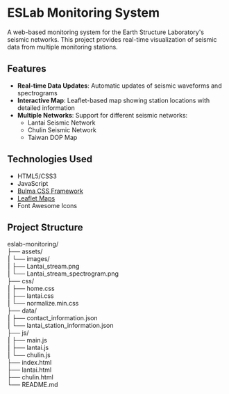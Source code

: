 # ESLab Monitoring System

A web-based monitoring system for the Earth Structure Laboratory's seismic networks. This project provides real-time visualization of seismic data from multiple monitoring stations.

## Features

- **Real-time Data Updates**: Automatic updates of seismic waveforms and spectrograms
- **Interactive Map**: Leaflet-based map showing station locations with detailed information
- **Multiple Networks**: Support for different seismic networks:
  - Lantai Seismic Network
  - Chulin Seismic Network
  - Taiwan DOP Map

## Technologies Used

- HTML5/CSS3
- JavaScript
- [Bulma CSS Framework](https://bulma.io/)
- [Leaflet Maps](https://leafletjs.com/)
- Font Awesome Icons

## Project Structure
eslab-monitoring/  
├── assets/  
⎮   └── images/  
⎮       ├── Lantai_stream.png  
⎮       └── Lantai_stream_spectrogram.png  
├── css/  
⎮   ├── home.css  
⎮   ├── lantai.css  
⎮   └── normalize.min.css  
├── data/  
⎮   ├── contact_information.json  
⎮   └── lantai_station_information.json  
├── js/  
⎮   ├── main.js  
⎮   ├── lantai.js  
⎮   └── chulin.js  
├── index.html  
├── lantai.html  
├── chulin.html  
└── README.md  
